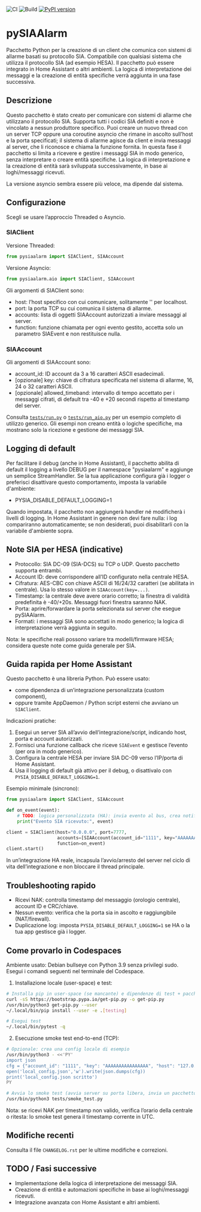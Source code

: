 
![CI](https://github.com/eavanvalkenburg/pysiaalarm/workflows/CI/badge.svg?branch=master)
![Build](https://github.com/eavanvalkenburg/pysiaalarm/workflows/Build/badge.svg)
[![PyPI version](https://badge.fury.io/py/pysiaalarm.svg)](https://badge.fury.io/py/pysiaalarm)

# pySIAAlarm

Pacchetto Python per la creazione di un client che comunica con sistemi di allarme basati su protocollo SIA. Compatibile con qualsiasi sistema che utilizza il protocollo SIA (ad esempio HESA). Il pacchetto può essere integrato in Home Assistant o altri ambienti. La logica di interpretazione dei messaggi e la creazione di entità specifiche verrà aggiunta in una fase successiva.

## Descrizione


Questo pacchetto è stato creato per comunicare con sistemi di allarme che utilizzano il protocollo SIA. Supporta tutti i codici SIA definiti e non è vincolato a nessun produttore specifico.
Puoi creare un nuovo thread con un server TCP oppure una coroutine asyncio che rimane in ascolto sull’host e la porta specificati; il sistema di allarme agisce da client e invia messaggi al server, che li riconosce e chiama la funzione fornita.
In questa fase il pacchetto si limita a ricevere e gestire i messaggi SIA in modo generico, senza interpretare o creare entità specifiche. La logica di interpretazione e la creazione di entità sarà sviluppata successivamente, in base ai loghi/messaggi ricevuti.

La versione asyncio sembra essere più veloce, ma dipende dal sistema.

## Configurazione

Scegli se usare l’approccio Threaded o Asyncio.

### SIAClient

Versione Threaded:
```python
from pysiaalarm import SIAClient, SIAAccount
```
Versione Asyncio:
```python
from pysiaalarm.aio import SIAClient, SIAAccount
```

Gli argomenti di SIAClient sono:

- host: l’host specifico con cui comunicare, solitamente '' per localhost.
- port: la porta TCP su cui comunica il sistema di allarme.
- accounts: lista di oggetti SIAAccount autorizzati a inviare messaggi al server.
- function: funzione chiamata per ogni evento gestito, accetta solo un parametro SIAEvent e non restituisce nulla.

### SIAAccount

Gli argomenti di SIAAccount sono:

- account_id: ID account da 3 a 16 caratteri ASCII esadecimali.
- [opzionale] key: chiave di cifratura specificata nel sistema di allarme, 16, 24 o 32 caratteri ASCII.
- [opzionale] allowed_timeband: intervallo di tempo accettato per i messaggi cifrati, di default tra -40 e +20 secondi rispetto al timestamp del server.


Consulta [`tests/run.py`](tests/run.py) o [`tests/run_aio.py`](tests/run_aio.py) per un esempio completo di utilizzo generico. Gli esempi non creano entità o logiche specifiche, ma mostrano solo la ricezione e gestione dei messaggi SIA.

## Logging di default

Per facilitare il debug (anche in Home Assistant), il pacchetto abilita di default il logging a livello DEBUG per il namespace "pysiaalarm" e aggiunge un semplice StreamHandler. Se la tua applicazione configura già i logger o preferisci disattivare questo comportamento, imposta la variabile d'ambiente:

- PYSIA_DISABLE_DEFAULT_LOGGING=1

Quando impostata, il pacchetto non aggiungerà handler né modificherà i livelli di logging. In Home Assistant in genere non devi fare nulla: i log compariranno automaticamente; se non desiderati, puoi disabilitarli con la variabile d'ambiente sopra.

## Note SIA per HESA (indicative)

- Protocollo: SIA DC-09 (SIA-DCS) su TCP o UDP. Questo pacchetto supporta entrambi.
- Account ID: deve corrispondere all’ID configurato nella centrale HESA.
- Cifratura: AES-CBC con chiave ASCII di 16/24/32 caratteri (se abilitata in centrale). Usa lo stesso valore in `SIAAccount(key=...)`.
- Timestamp: la centrale deve avere orario corretto; la finestra di validità predefinita è -40/+20s. Messaggi fuori finestra saranno NAK.
- Porta: aprire/forwardare la porta selezionata sul server che esegue pySIAAlarm.
- Formati: i messaggi SIA sono accettati in modo generico; la logica di interpretazione verrà aggiunta in seguito.

Nota: le specifiche reali possono variare tra modelli/firmware HESA; considera queste note come guida generale per SIA.

## Guida rapida per Home Assistant

Questo pacchetto è una libreria Python. Può essere usato:

- come dipendenza di un’integrazione personalizzata (custom component),
- oppure tramite AppDaemon / Python script esterni che avviano un `SIAClient`.

Indicazioni pratiche:

1. Esegui un server SIA all’avvio dell’integrazione/script, indicando host, porta e account autorizzati.
2. Fornisci una funzione callback che riceve `SIAEvent` e gestisce l’evento (per ora in modo generico).
3. Configura la centrale HESA per inviare SIA DC-09 verso l’IP/porta di Home Assistant.
4. Usa il logging di default già attivo per il debug, o disattivalo con `PYSIA_DISABLE_DEFAULT_LOGGING=1`.

Esempio minimale (sincrono):

```python
from pysiaalarm import SIAClient, SIAAccount

def on_event(event):
	# TODO: logica personalizzata (HA): invia evento al bus, crea notifiche, ecc.
	print("Evento SIA ricevuto:", event)

client = SIAClient(host="0.0.0.0", port=7777,
				   accounts=[SIAAccount(account_id="1111", key="AAAAAAAAAAAAAAAA")],
				   function=on_event)
client.start()
```

In un’integrazione HA reale, incapsula l’avvio/arresto del server nel ciclo di vita dell’integrazione e non bloccare il thread principale.

## Troubleshooting rapido

- Ricevi NAK: controlla timestamp del messaggio (orologio centrale), account ID e CRC/chiave.
- Nessun evento: verifica che la porta sia in ascolto e raggiungibile (NAT/firewall).
- Duplicazione log: imposta `PYSIA_DISABLE_DEFAULT_LOGGING=1` se HA o la tua app gestisce già i logger.

## Come provarlo in Codespaces

Ambiente usato: Debian bullseye con Python 3.9 senza privilegi sudo. Esegui i comandi seguenti nel terminale del Codespace.

1) Installazione locale (user-space) e test:

```bash
# Installa pip in user-space (se mancante) e dipendenze di test + pacchetto in editable
curl -sS https://bootstrap.pypa.io/get-pip.py -o get-pip.py
/usr/bin/python3 get-pip.py --user
~/.local/bin/pip install --user -e .[testing]

# Esegui test
~/.local/bin/pytest -q
```

2) Esecuzione smoke test end-to-end (TCP):

```bash
# Opzionale: crea una config locale di esempio
/usr/bin/python3 - <<'PY'
import json
cfg = {"account_id": "1111", "key": "AAAAAAAAAAAAAAAA", "host": "127.0.0.1", "port": 7777}
open('local_config.json','w').write(json.dumps(cfg))
print('local_config.json scritto')
PY

# Avvia lo smoke test (avvia server su porta libera, invia un pacchetto e verifica ACK)
/usr/bin/python3 tests/smoke_test.py
```

Nota: se ricevi NAK per timestamp non valido, verifica l’orario della centrale o ritesta: lo smoke test genera il timestamp corrente in UTC.

## Modifiche recenti

Consulta il file `CHANGELOG.rst` per le ultime modifiche e correzioni.

## TODO / Fasi successive

- Implementazione della logica di interpretazione dei messaggi SIA.
- Creazione di entità e automazioni specifiche in base ai loghi/messaggi ricevuti.
- Integrazione avanzata con Home Assistant e altri ambienti.
